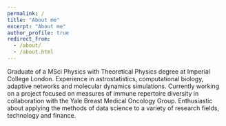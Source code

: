 ```yaml
---
permalink: /
title: "About me"
excerpt: "About me"
author_profile: true
redirect_from: 
  - /about/
  - /about.html
---
```


Graduate of a MSci Physics with Theoretical Physics degree at Imperial College London. Experience in astrostatistics, computational biology, adaptive networks and molecular dynamics simulations. Currently working on a project focused on measures of immune repertoire diversity in collaboration with the Yale Breast Medical Oncology Group. Enthusiastic about applying the methods of data science to a variety of research fields, technology and finance.